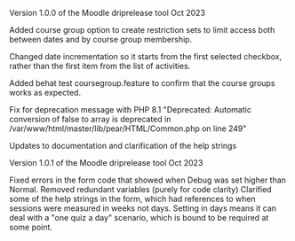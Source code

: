 Version 1.0.0 of the Moodle driprelease tool Oct 2023

Added course group option to create restriction sets to limit access both
between dates and by course group membership.

Changed date incrementation so it starts from the first selected checkbox, rather than the first item from the list of activities.

Added behat test coursegroup.feature to confirm that the course groups works as expected.

Fix for deprecation message with PHP 8.1 "Deprecated: Automatic conversion of false to array is deprecated in /var/www/html/master/lib/pear/HTML/Common.php on line 249"

Updates to documentation and clarification of the help strings




Version 1.0.1 of the Moodle driprelease tool Oct 2023

Fixed errors in the form code that showed when Debug was set higher than Normal.
Removed redundant variables (purely for code clarity)
Clarified some of the help strings in the form, which had references to when sessions
were measured in weeks not days. Setting in days means it can deal with a "one quiz a day" scenario, which is bound to be required at some point.
